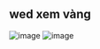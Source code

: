## wed xem vàng
![image](https://github.com/user-attachments/assets/79ef40e5-8a65-4b38-981d-91e805c6e38b)
![image](https://github.com/user-attachments/assets/33913cec-46e4-483d-a1ea-e4f129f18e3f)
